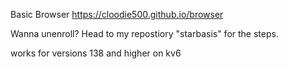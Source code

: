 Basic Browser
https://cloodie500.github.io/browser

Wanna unenroll? Head to my repostiory "starbasis" for the steps.

works for versions 138 and higher on kv6
